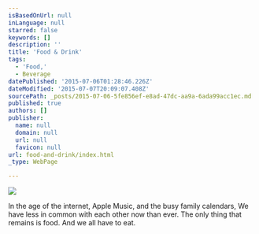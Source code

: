 ```yaml
---
isBasedOnUrl: null
inLanguage: null
starred: false
keywords: []
description: ''
title: 'Food & Drink'
tags:
  - 'Food,'
  - Beverage
datePublished: '2015-07-06T01:28:46.226Z'
dateModified: '2015-07-07T20:09:07.408Z'
sourcePath: _posts/2015-07-06-5fe856ef-e8ad-47dc-aa9a-6ada99acc1ec.md
published: true
authors: []
publisher:
  name: null
  domain: null
  url: null
  favicon: null
url: food-and-drink/index.html
_type: WebPage

---
```

![](https://the-grid-user-content.s3-us-west-2.amazonaws.com/e1e9b2f3-024e-48c4-9ada-5ef48285eaad.jpg)

In the age of the internet, Apple Music, and the busy family calendars, We have less in common with each other now than ever. The only thing that remains is food. And we all have to eat.